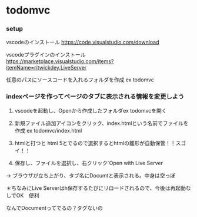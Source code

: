# todomvc

### setup 

vscodeのインストール
https://code.visualstudio.com/download

vscodeプラグインのインストール
https://marketplace.visualstudio.com/items?itemName=ritwickdey.LiveServer

任意のパスにソースコードを入れるフォルダを作成 ex todomvc

### indexページを作ってページのタブに表示される情報を変更しよう

1. vscodeを起動し、Openから作成したフォルダex todomvcを開く

2. 新規ファイル追加アイコンをクリック、index.htmlという名前でファイルを作成 ex todomvc/index.html

3. htmlと打つと html 5とでるので選択するとhtmlの雛形が自動保管！！スゴイ！！

4. 保存し、ファイルを選択し、右クリック`Open with Live Server

-> ブラウザが立ち上がり、タブ名にDocumtと表示される。中身は空っぽ

＊ちなみにLive Serverはh保存するたびにリロードされるので、今後は再起動なしでOK　便利

なんでDocumentってでるの？<head>タグないの<title>に記載してあるから
https://developer.mozilla.org/ja/docs/Web/HTML/Element/title

5. titleタグの中身を買い換えて、タブ名をtodo listに変更しよう

```
 -<title>Document</title>
 +<title>todo list</title>
```

### コンテンツアシストをフルにつかってbodyタグ内に画面にタイトル、入力蘭、ボタンを配置しよう

1. タイトルの追加　h1とうって中身をtodo listに
2. input:textとうつ
2. input:buttonとうって、valueをaddに

```
<body>
+    <h1>todo list</h1>
+    <input type="text" name="" id="">
+    <input type="button" value="add">
</body>
```

### js ファイルを追加して、読み込もう
 
1. 同じ階層にapp.jsファイルを作成し、１行 `console.log('hello world');`と記載する ex todomvc/app.js

app.js
```
console.log('hello world');
```

2. index.htmlのbodyタグの最後にjsを読み込むscriptタグを追加。scriptと打って、script:srcを選択し、srcにファイルのパスを記載

todomvc/index.html
```
    <input type="text" name="" id="">
    <input type="button" value="add">
+    <script src="app.js"></script>
</body>
```

リロードして、F12でデベロッパーツールをひらき、consoleタブを開いて、helloworldとでていれば成功！

### inputタグにid:inp-newtodo-titleを付与して、jsのdocument.getElementById('inp-newtodo-title')で操作しよう

読み込んだら、inputがカーソルが選択されている状態を作ろう

todomvc/index.html

```
-    <input type="text" name="" id="">
+    <input type="text" name="" id="inp-newtodo-title">
```

todomvc/app.js

```

console.log('hello world');

+const inpNewTodoTitle = document.getElementById('inp-newtodo-title');
+inpNewTodoTitle.focus();

```

constとは？ 再代入できない変数名
https://developer.mozilla.org/ja/docs/Web/JavaScript/Reference/Statements/const


focusとは？ elementにフォーカスさせる
https://developer.mozilla.org/ja/docs/Web/API/HTMLOrForeignElement/focus

### buton がクリックされた時の挙動を実装しよう

document.getElementByIdで操作するために、idをふろう

todomvc/index.html

```
-    <input type="button" value="add" >
+    <input type="button" value="add" id="btn-newtodo">
```

document.getElementById取得したボタンオブジェクトのaddEventListnerメソッドでクリックされた時の挙動を追加しよう

todomvc/app.js

```

// html elementを取得
const btnNewTodo = document.getElementById('btn-newtodo');

// clickが呼ばれたときに呼ばれるメソッドを定義
function onNewTodoBtnClicked(e) {
    window.alert('button clicked');
}

// clickに追加
btnNewTodo.addEventListener('click', onNewTodoBtnClicked);

```
https://developer.mozilla.org/ja/docs/Web/API/EventTarget/addEventListener

buttonを押して、button clickedと表示されればOK

alertって何？
https://developer.mozilla.org/ja/docs/Web/API/Window/alert

windowって何？
https://developer.mozilla.org/ja/docs/Web/API/Window


### DeveloperTool＞Consoleから色々いじってみよう

F12を開く

1. ボタンをdisabledにしてみよう

btnNewTodo.と打ち込んでbtnNewTodoがもっているプロパティやメソッドを読んでみよう

btnNewTodo.disabled = true;を実行してみよう

2. alertで今inputに入力している値を表示させよう inpNewTodoTitle

何かを入力して、inpNewTodoTitle.valueを表示させてみよう

alert(inpNewTodoTitle.value);を実行してみよう

3. onNewTodoBtnClicked(e)のeってなんだ？以下に変更して、consoleで見てみよう

```

function onNewTodoBtnClicked(e) {
    alert('button clicked');
    console.log(e.type)
    console.log(e.target)
}
```

4. consoleでwindow.と打ってみよう

window.onNewTodoBtnClicked
window.inpNewTodoTitle 

とか定義した関数や、定義した変数がでてきますね。。


今日はここまで
https://developer.mozilla.org/ja/docs/Web/API/Event






